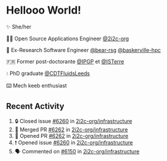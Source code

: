 # Hellooo World!

✨ She/her

👩‍💻 Open Source Applications Engineer [@2i2c-org](https://2i2c.org/)

🐻 Ex-Research Software Engineer [@bear-rsg](https://github.com/bear-rsg) [@baskerville-hpc](https://github.com/baskerville-hpc) 

🇫🇷 Former post-doctorante [@IPGP](https://github.com/IPGP) et [@ISTerre](https://www.isterre.fr/) 

💧 PhD graduate [@CDTFluidsLeeds](https://fluid-dynamics.leeds.ac.uk/) 

⌨️ Mech keeb enthusiast 

## Recent Activity 

<!--START_SECTION:activity-->
1. 🔒 Closed issue [#6260](https://github.com/2i2c-org/infrastructure/issues/6260) in [2i2c-org/infrastructure](https://github.com/2i2c-org/infrastructure)
2. 🎉 Merged PR [#6262](https://github.com/2i2c-org/infrastructure/pull/6262) in [2i2c-org/infrastructure](https://github.com/2i2c-org/infrastructure)
3. 💪 Opened PR [#6262](https://github.com/2i2c-org/infrastructure/pull/6262) in [2i2c-org/infrastructure](https://github.com/2i2c-org/infrastructure)
4. ❗ Opened issue [#6260](https://github.com/2i2c-org/infrastructure/issues/6260) in [2i2c-org/infrastructure](https://github.com/2i2c-org/infrastructure)
5. 🗣 Commented on [#6150](https://github.com/2i2c-org/infrastructure/issues/6150#issuecomment-2995489463) in [2i2c-org/infrastructure](https://github.com/2i2c-org/infrastructure)
<!--END_SECTION:activity-->

